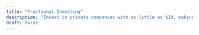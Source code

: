 ```yaml
---
title: "Fractional Investing"
description: "Invest in private companies with as little as $10, making private equity accessible to everyone."
draft: false
---
```

